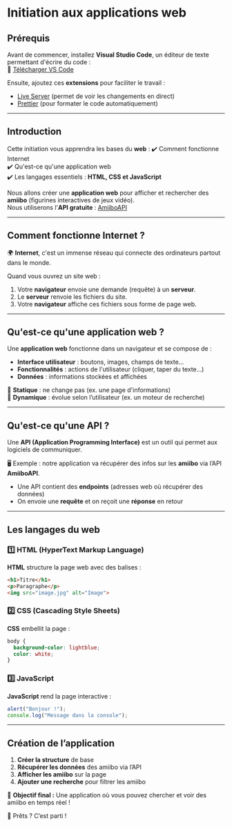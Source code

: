 # Initiation aux applications web

## Prérequis

Avant de commencer, installez **Visual Studio Code**, un éditeur de texte permettant d'écrire du code :  
🔗 [Télécharger VS Code](https://code.visualstudio.com)

Ensuite, ajoutez ces **extensions** pour faciliter le travail :
- [Live Server](https://marketplace.visualstudio.com/items?itemName=ritwickdey.LiveServer) (permet de voir les changements en direct)
- [Prettier](https://marketplace.visualstudio.com/items?itemName=esbenp.prettier-vscode) (pour formater le code automatiquement)

---

## Introduction

Cette initiation vous apprendra les bases du **web** :
✔️ Comment fonctionne Internet  
✔️ Qu'est-ce qu'une application web  
✔️ Les langages essentiels : **HTML, CSS et JavaScript**

Nous allons créer une **application web** pour afficher et rechercher des **amiibo** (figurines interactives de jeux vidéo).  
Nous utiliserons l'**API gratuite** : [AmiiboAPI](https://amiiboapi.com/)

---

## Comment fonctionne Internet ?

🌍 **Internet**, c'est un immense réseau qui connecte des ordinateurs partout dans le monde.

Quand vous ouvrez un site web :
1. Votre **navigateur** envoie une demande (requête) à un **serveur**.
2. Le **serveur** renvoie les fichiers du site.
3. Votre **navigateur** affiche ces fichiers sous forme de page web.

---

## Qu'est-ce qu'une application web ?

Une **application web** fonctionne dans un navigateur et se compose de :
- **Interface utilisateur** : boutons, images, champs de texte...
- **Fonctionnalités** : actions de l'utilisateur (cliquer, taper du texte...)
- **Données** : informations stockées et affichées

🔹 **Statique** : ne change pas (ex. une page d'informations)  
🔹 **Dynamique** : évolue selon l’utilisateur (ex. un moteur de recherche)

---

## Qu'est-ce qu'une API ?

Une **API (Application Programming Interface)** est un outil qui permet aux logiciels de communiquer.

🖥️ Exemple : notre application va récupérer des infos sur les **amiibo** via l’API **AmiiboAPI**.

- Une API contient des **endpoints** (adresses web où récupérer des données)
- On envoie une **requête** et on reçoit une **réponse** en retour

---

## Les langages du web

### 1️⃣ HTML (HyperText Markup Language)
**HTML** structure la page web avec des balises :
```html
<h1>Titre</h1>
<p>Paragraphe</p>
<img src="image.jpg" alt="Image">
```

### 2️⃣ CSS (Cascading Style Sheets)
**CSS** embellit la page :
```css
body {
  background-color: lightblue;
  color: white;
}
```

### 3️⃣ JavaScript
**JavaScript** rend la page interactive :
```js
alert("Bonjour !");
console.log("Message dans la console");
```

---

## Création de l’application

1. **Créer la structure** de base
2. **Récupérer les données** des amiibo via l’API
3. **Afficher les amiibo** sur la page
4. **Ajouter une recherche** pour filtrer les amiibo

🎯 **Objectif final :** Une application où vous pouvez chercher et voir des amiibo en temps réel !

🚀 Prêts ? C’est parti !
